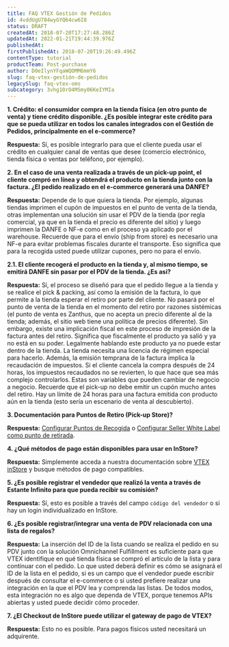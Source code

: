 ```yaml
---
title: FAQ VTEX Gestión de Pedidos
id: 4vddUgU784wyGYQ64cw6I8
status: DRAFT
createdAt: 2018-07-20T17:27:48.286Z
updatedAt: 2022-01-21T19:44:39.976Z
publishedAt: 
firstPublishedAt: 2018-07-20T19:26:49.496Z
contentType: tutorial
productTeam: Post-purchase
author: D0eIlynYFqaWQOMM6mmY6
slug: faq-vtex-gestión-de-pedidos
legacySlug: faq-vtex-oms
subcategory: 3vhg10rO4MSmy06KeIYMIa
---
```


__1. Crédito: el consumidor compra en la tienda física (en otro punto de venta) y tiene crédito disponible. ¿Es posible integrar este crédito para que se pueda utilizar en todos los canales integrados con el Gestión de Pedidos, principalmente en el e-commerce?__

__Respuesta:__ Sí, es posible integrarlo para que el cliente pueda usar el crédito en cualquier canal de ventas que desee (comercio electrónico, tienda física o ventas por teléfono, por ejemplo).

__2. En el caso de una venta realizada a través de un pick-up point, el cliente compró en línea y obtendrá el producto en la tienda junto con la factura. ¿El pedido realizado en el e-commerce generará una DANFE?__

__Respuesta:__ Depende de lo que quiera la tienda. Por ejemplo, algunas tiendas imprimen el cupón de impuestos en el punto de venta de la tienda, otras implementan una solución sin usar el PDV de la tienda (por regla comercial, ya que en la tienda el precio es diferente del sitio) y luego imprimen la DANFE o NF-e como en el proceso ya aplicado por el warehouse. Recuerde que para el envío (ship from store) es necesario una NF-e para evitar problemas fiscales durante el transporte. Eso significa que para la recogida usted puede utilizar cupones, pero no para el envío.

__2.1. El cliente recogerá el producto en la tienda y, al mismo tiempo, se emitirá DANFE sin pasar por el PDV de la tienda. ¿Es asi?__

__Respuesta:__ Sí, el proceso se diseñó para que el pedido llegue a la tienda y se realice el pick & packing, así como la emisión de la factura, lo que permite a la tienda esperar el retiro por parte del cliente. No pasará por el punto de venta de la tienda en el momento del retiro por razones sistémicas (el punto de venta es Zanthus, que no acepta un precio diferente al de la tienda; además, el sitio web tiene una política de precios diferente). Sin embargo, existe una implicación fiscal en este proceso de impresión de la factura antes del retiro. Significa que fiscalmente el producto ya salió y ya no está en su poder. Legalmente hablando este producto ya no puede estar dentro de la tienda. La tienda necesita una licencia de régimen especial para hacerlo. Además, la emisión temprana de la factura implica la recaudación de impuestos. Si el cliente cancela la compra después de 24 horas, los impuestos recaudados no se revierten, lo que hace que sea más complejo controlarlos. Estas son variables que pueden cambiar de negocio a negocio. Recuerde que el pick-up no debe emitir un cupón mucho antes del retiro. Hay un límite de 24 horas para una factura emitida con producto aún en la tienda (esto sería un escenario de venta al descubierto).

__3. Documentación para Puntos de Retiro (Pick-up Store)?__

__Respuesta:__ [Configurar Puntos de Recogida](/es/tutorial/configurar-puntos-de-recogida-pickup-points) o [Configurar Seller White Label como punto de retirada](/es/tutorial/configurar-seller-white-label-como-punto-de-retirada-pickup-point).

__4. ¿Qué métodos de pago están disponibles para usar en InStore?__

__Respuesta:__ Simplemente acceda a nuestra documentación sobre [VTEX inStore](/es/tutorial/vtex-instore-vision-general) y busque métodos de pago compatibles.

__5. ¿Es posible registrar el vendedor que realizó la venta a través de Estante Infinito para que pueda recibir su comisión?__

__Respuesta:__ Sí, esto es posible a través del campo `código del vendedor` o si hay un login individualizado en InStore.

__6. ¿Es posible registrar/integrar una venta de PDV relacionada con una lista de regalos?__

__Respuesta:__ La inserción del ID de la lista cuando se realiza el pedido en su PDV junto con la solución Omnichannel Fulfillment es suficiente para que VTEX identifique en qué tienda física se compró el artículo de la lista y para continuar con el pedido. Lo que usted deberá definir es cómo se asignará el ID de la lista en el pedido, si es un campo que el vendedor puede escribir después de consultar el e-commerce o si usted prefiere realizar una integración en la que el PDV lea y comprenda las listas. De todos modos, esta integración no es algo que dependa de VTEX, porque tenemos APIs abiertas y usted puede decidir cómo proceder.

__7. ¿El Checkout de InStore puede utilizar el gateway de pago de VTEX?__

__Respuesta:__ Esto no es posible. Para pagos físicos usted necesitará un adquirente.
